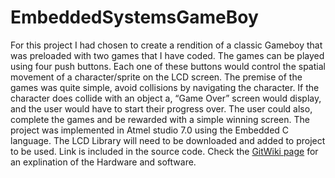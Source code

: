 # EmbeddedSystemsGameBoy
For this project I had chosen to create a rendition of a classic Gameboy that was preloaded with two games that I have coded. The games can be played using four push buttons. Each one of these buttons would control the spatial movement of a character/sprite on the LCD screen. The premise of the games was quite simple, avoid collisions by navigating the character. If the character does collide with an object a, “Game Over” screen would display, and the user would have to start their progress over. The user could also, complete the games and be rewarded with a simple winning screen. The project was implemented in Atmel studio 7.0 using the Embedded C language.
The LCD Library will need to be downloaded and added to project to be used. Link is included in the source code.
Check the [GitWiki page](https://github.com/jramey2016/EmbeddedSystemsGameBoy/wiki) for an explination of the Hardware and software.
